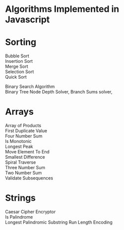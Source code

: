 # Algorithms Implemented in Javascript

# Sorting  
Bubble Sort  
Insertion Sort  
Merge Sort  
Selection Sort  
Quick Sort  

  
Binary Search Algorithm  
Binary Tree Node Depth Solver, Branch Sums solver,
  

# Arrays
Array of Products  
First Duplicate Value  
Four Number Sum  
Is Monotonic  
Longest Peak  
Move Element To End  
Smallest Difference  
Spiral Traverse  
Three Number Sum  
Two Number Sum  
Validate Subsequences  


# Strings
Caesar Cipher Encryptor  
Is Palindrome  
Longest Palindromic Substring
Run Length Encoding  

